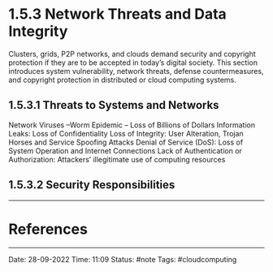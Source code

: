 # 1.5.3 Network Threats and Data Integrity

Clusters, grids, P2P networks, and clouds demand security and copyright protection if they are to be accepted in today’s digital society. This section introduces system vulnerability, network threats, defense countermeasures, and copyright protection in distributed or cloud computing systems.


## 1.5.3.1 Threats to Systems and Networks
Network Viruses –Worm Epidemic – Loss of Billions of Dollars
Information Leaks: Loss of Confidentiality
Loss of Integrity: User Alteration, Trojan Horses and Service
Spoofing Attacks
Denial of Service (DoS): Loss of System Operation and Internet
Connections
Lack of Authentication or Authorization: Attackers’ illegitimate use
of computing resources

## 1.5.3.2 Security Responsibilities


---
# References


---
Date: 28-09-2022
Time: 11:09
Status: #note
Tags: #cloudcomputing